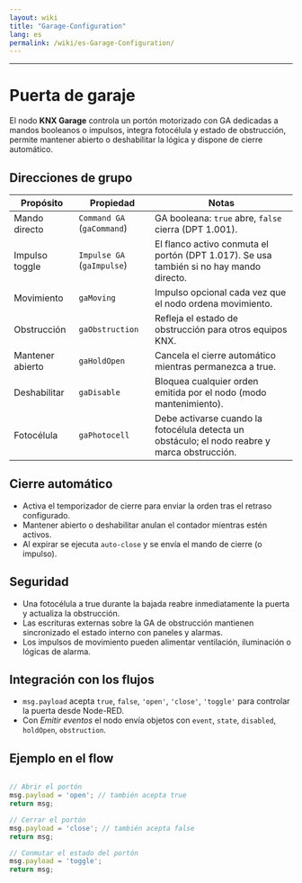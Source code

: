```yaml
---
layout: wiki
title: "Garage-Configuration"
lang: es
permalink: /wiki/es-Garage-Configuration/
---
```

---
# Puerta de garaje
El nodo **KNX Garage** controla un portón motorizado con GA dedicadas a mandos booleanos o impulsos, integra fotocélula y estado de obstrucción, permite mantener abierto o deshabilitar la lógica y dispone de cierre automático.
## Direcciones de grupo
|Propósito|Propiedad|Notas|
|--|--|--|
| Mando directo | `Command GA` (`gaCommand`) | GA booleana: `true` abre, `false` cierra (DPT 1.001). |
| Impulso toggle | `Impulse GA` (`gaImpulse`) | El flanco activo conmuta el portón (DPT 1.017). Se usa también si no hay mando directo. |
| Movimiento | `gaMoving` | Impulso opcional cada vez que el nodo ordena movimiento. |
| Obstrucción | `gaObstruction` | Refleja el estado de obstrucción para otros equipos KNX. |
| Mantener abierto | `gaHoldOpen` | Cancela el cierre automático mientras permanezca a true. |
| Deshabilitar | `gaDisable` | Bloquea cualquier orden emitida por el nodo (modo mantenimiento). |
| Fotocélula | `gaPhotocell` | Debe activarse cuando la fotocélula detecta un obstáculo; el nodo reabre y marca obstrucción. |
## Cierre automático
- Activa el temporizador de cierre para enviar la orden tras el retraso configurado.
- Mantener abierto o deshabilitar anulan el contador mientras estén activos.
- Al expirar se ejecuta `auto-close` y se envía el mando de cierre (o impulso).
## Seguridad
- Una fotocélula a true durante la bajada reabre inmediatamente la puerta y actualiza la obstrucción.
- Las escrituras externas sobre la GA de obstrucción mantienen sincronizado el estado interno con paneles y alarmas.
- Los impulsos de movimiento pueden alimentar ventilación, iluminación o lógicas de alarma.
## Integración con los flujos
- `msg.payload` acepta `true`, `false`, `'open'`, `'close'`, `'toggle'` para controlar la puerta desde Node-RED.
- Con *Emitir eventos* el nodo envía objetos con `event`, `state`, `disabled`, `holdOpen`, `obstruction`.
## Ejemplo en el flow
```javascript

// Abrir el portón
msg.payload = 'open'; // también acepta true
return msg;
```

```javascript
// Cerrar el portón
msg.payload = 'close'; // también acepta false
return msg;
```

```javascript
// Conmutar el estado del portón
msg.payload = 'toggle';
return msg;
```
